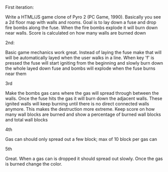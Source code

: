 
First iteration:

Write a HTML/JS game clone of Pyro 2 (PC Game, 1990). Basically you see a 2d floor map with walls and rooms. Goal is to lay down a fuse and drop fire bombs along the fuse. When the fire bombs explode it will burn down near walls. Score is calculated on how many walls are burned down

2nd:

Basic game mechanics work great. Instead of laying the fuse make that will will be automatically layed when the user walks in a line. When key 'f' is pressed the fuse will start igniting from the beginning and slowly burn down the whole layed down fuse and bombs will explode when the fuse burns near them

3rd

Make the bombs gas cans where the gas will spread through between the walls. Once the fuse hits the gas it will burn down the adjacent walls. These ignited walls will keep burning until there is no direct connected walls anymore. This makes the destruction more extreme. Keep score on how many wall blocks are burned and show a percentage of burned wall blocks and total wall blocks

4th

Gas can should only spread out a few block; max of 10 block per gas can

5th

Great. When a gas can is dropped it should spread out slowly. Once the gas is burned change the color.